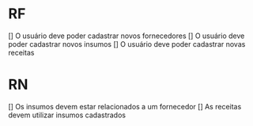 # RF

[] O usuário deve poder cadastrar novos fornecedores
[] O usuário deve poder cadastrar novos insumos
[] O usuário deve poder cadastrar novas receitas

# RN

[] Os insumos devem estar relacionados a um fornecedor
[] As receitas devem utilizar insumos cadastrados